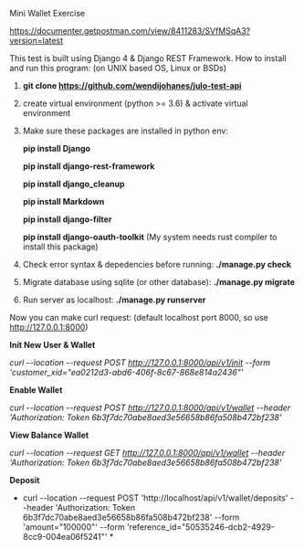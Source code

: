 Mini Wallet Exercise

https://documenter.getpostman.com/view/8411283/SVfMSqA3?version=latest

This test is built using Django 4 & Django REST Framework.
How to install and run this program: (on UNIX based OS, Linux or BSDs)
1. **git clone https://github.com/wendijohanes/julo-test-api**
2. create virtual environment (python >= 3.6) & activate virtual environment
3. Make sure these packages are installed in python env:

   **pip install Django**
  
   **pip install django-rest-framework**
  
   **pip install django_cleanup**
  
   **pip install Markdown**
  
   **pip install django-filter**
  
   **pip install django-oauth-toolkit** (My system needs rust compiler to install this package)
  
  
 4. Check error syntax & depedencies before running: **./manage.py check**
 5. Migrate database using sqlite (or other database): **./manage.py migrate**
 6. Run server as localhost: **./manage.py runserver**

Now you can make curl request: (default localhost port 8000, so use http://127.0.0.1:8000)

**Init New User & Wallet**

*curl --location --request POST http://127.0.0.1:8000/api/v1/init --form 'customer_xid="ea0212d3-abd6-406f-8c67-868e814a2436"'*

**Enable Wallet**

*curl --location --request POST http://127.0.0.1:8000/api/v1/wallet --header 'Authorization: Token 6b3f7dc70abe8aed3e56658b86fa508b472bf238'*

**View Balance Wallet**

*curl --location --request GET http://127.0.0.1:8000/api/v1/wallet --header 'Authorization: Token 6b3f7dc70abe8aed3e56658b86fa508b472bf238'*

**Deposit**
* curl --location --request POST 'http://localhost/api/v1/wallet/deposits' --header 'Authorization: Token 6b3f7dc70abe8aed3e56658b86fa508b472bf238' --form 'amount="100000"' --form 'reference_id="50535246-dcb2-4929-8cc9-004ea06f5241"' *
